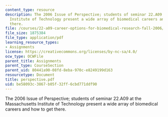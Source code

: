 ```yaml
---
content_type: resource
description: The 2006 Issue of Perspective; students of seminar 22.A09 at the Massachusetts
  Institute of Technology present a wide array of biomedical careers and how to get
  there.
file: /courses/22-a09-career-options-for-biomedical-research-fall-2006/be58093c3867b05f32ff6cbd771ddf90_perspective.pdf
file_size: 1875384
file_type: application/pdf
learning_resource_types:
- Assignments
license: https://creativecommons.org/licenses/by-nc-sa/4.0/
ocw_type: OCWFile
parent_title: Assignments
parent_type: CourseSection
parent_uid: 80441a90-08fd-8eba-970c-e8249199d163
resourcetype: Document
title: perspective.pdf
uid: be58093c-3867-b05f-32ff-6cbd771ddf90
---
```

The 2006 Issue of Perspective; students of seminar 22.A09 at the Massachusetts Institute of Technology present a wide array of biomedical careers and how to get there.
